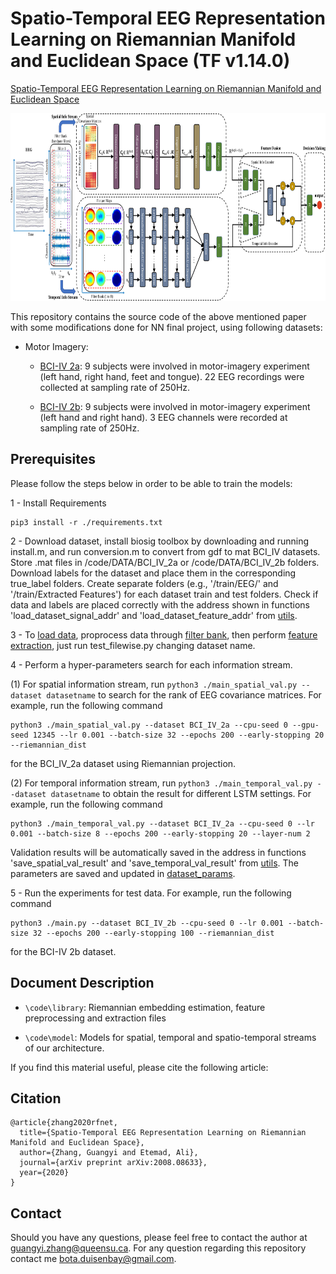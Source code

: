 # Spatio-Temporal EEG Representation Learning on Riemannian Manifold and Euclidean Space (TF v1.14.0)

[Spatio-Temporal EEG Representation Learning on Riemannian Manifold and Euclidean Space](https://arxiv.org/abs/2008.08633)

<p align="center">
  <img 
    width="800"
    height="300"
    src="/doc/architecture.jpg"
  >
</p>


This repository contains the source code of the above mentioned paper with some modifications done for NN final project, using following datasets:

- Motor Imagery: 

    - [BCI-IV 2a](https://www.bbci.de/competition/iv/#dataset1): 9 subjects were involved in motor-imagery experiment (left hand, right hand, feet and tongue). 22 EEG recordings were collected at sampling rate of 250Hz. 


    - [BCI-IV 2b](https://www.bbci.de/competition/iv/#dataset1): 9 subjects were involved in motor-imagery experiment (left hand and right hand). 3 EEG channels were recorded at sampling rate of 250Hz. 


## Prerequisites
Please follow the steps below in order to be able to train the models:


1 - Install Requirements

```
pip3 install -r ./requirements.txt
```


2 - Download dataset, install biosig toolbox by downloading and running install.m, and run conversion.m to convert from gdf to mat BCI_IV datasets. Store .mat files in /code/DATA/BCI_IV_2a or /code/DATA/BCI_IV_2b folders. Download labels for the dataset and place them in the corresponding true_label folders. Create separate folders (e.g., '/train/EEG/' and '/train/Extracted Features') for each dataset train and test folders. Check if data and labels are placed correctly with the address shown in functions 'load_dataset_signal_addr' and 'load_dataset_feature_addr' from [utils](./code/utils.py). 

3 - To [load data](./code/load_data.py), proprocess data through [filter bank](./code/library/signal_filtering.py), then perform [feature extraction](./code/library/feature_extraction.py), just run test_filewise.py changing dataset name.

4 - Perform a hyper-parameters search for each information stream. 

(1) For spatial information stream, run `python3 ./main_spatial_val.py --dataset datasetname` to search for the rank of EEG covariance matrices. For example, run the following command
```
python3 ./main_spatial_val.py --dataset BCI_IV_2a --cpu-seed 0 --gpu-seed 12345 --lr 0.001 --batch-size 32 --epochs 200 --early-stopping 20 --riemannian_dist
```
for the BCI_IV_2a dataset using Riemannian projection. 

(2) For temporal information stream, run `python3 ./main_temporal_val.py --dataset datasetname` to obtain the result for different LSTM settings. For example, run the following command
```
python3 ./main_temporal_val.py --dataset BCI_IV_2a --cpu-seed 0 --lr 0.001 --batch-size 8 --epochs 200 --early-stopping 20 --layer-num 2
```

Validation results will be automatically saved in the address in functions 'save_spatial_val_result' and 'save_temporal_val_result' from [utils](./code/utils.py). The parameters are saved and updated in [dataset_params](./code/dataset_params.yaml).

5 - Run the experiments for test data. For example, run the following command
```
python3 ./main.py --dataset BCI_IV_2b --cpu-seed 0 --lr 0.001 --batch-size 32 --epochs 200 --early-stopping 100 --riemannian_dist 
```
for the BCI-IV 2b dataset.


 ## Document Description
 
- `\code\library`:   Riemannian embedding estimation, feature preprocessing and extraction files
 
- `\code\model`:     Models for spatial, temporal and spatio-temporal streams of our architecture. 
 


If you find this material useful, please cite the following article:

## Citation
```
@article{zhang2020rfnet, 
  title={Spatio-Temporal EEG Representation Learning on Riemannian Manifold and Euclidean Space},
  author={Zhang, Guangyi and Etemad, Ali},
  journal={arXiv preprint arXiv:2008.08633},
  year={2020}
}
```




## Contact
Should you have any questions, please feel free to contact the author at [guangyi.zhang@queensu.ca](mailto:guangyi.zhang@queensu.ca).
For any question regarding this repository contact me [bota.duisenbay@gmail.com](mailto:bota.duisenbay@gmail.com).



<!-- <img src="/doc/architecture.pdf" width="400" height="200">
 -->
